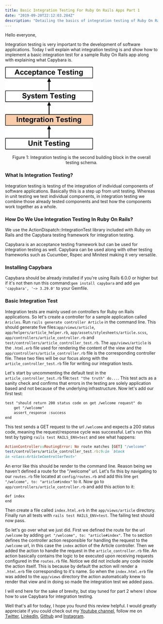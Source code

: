 ```yaml
---
title: Basic Integration Testing For Ruby On Rails Apps Part 1
date: "2019-09-20T22:12:03.284Z"
description: "Detailing the basics of integration testing of Ruby On Rails applications."
---
```

Hello everyone,

Integration testing is very important to the development of software applications. Today I will explain what integration testing is and show how to implement a basic integration test for a sample Ruby On Rails app along with explaining what Capybara is.

![Testing diagram](./img1.jpg)
<p align="center">Figure 1: Integration testing is the second building block in the overall testing schema.</p>

### What Is Integration Testing?
Integration testing is testing of the integration of individual components of software applications. Basically this is a step up from unit testing. Whereas in unit testing we test individual components, in integration testing we combine those already tested components and test how the components work together as a whole. 

### How Do We Use Integration Testing In Ruby On Rails?
We use the ActionDispatch::IntegrationTest library included with Ruby on Rails and the Capybara testing framework for integration testing. 

Capybara is an acceptance testing framework but can be used for integration testing as well. Capybara can be used along with other testing frameworks such as Cucumber, Rspec and Minitest making it very versatile. 

### Installing Capybara
Capybara should be already installed if you're using Rails 6.0.0 or higher but if it's not then run this command:```gem install capybara``` and add ```gem 'capybara', '~> 3.29.0'``` to your Gemfile. 

### Basic Integration Test 
Integration tests are mainly used on controllers for Ruby on Rails applications. So let's create a controller for a sample application called ```Aricles```. Run ```rails generate controller Article``` in the command line. This should generate five files:```app/views/article```, ```app/helpers/article_helper.rb```, ```app/assets/stylesheets/article.scss```, ```app/controllers/article_controller.rb``` and ```test/controllers/article_controller_test.rb```. The ```app/views/article``` is the ```.html.erb``` file used for rendering the content of the view and the ```app/controllers/article_controller.rb``` file is the corresponding controller file. These two files will be our focus along with the ```article_controller_test.rb``` file for writing our integration tests. 

Let's start by uncommenting the default test in the ```article_controller_test.rb``` file:```test "the truth" do...```. This test acts as a sanity check and confirms that errors in the testing are solely application based and not because of the underlying infrastructure. Now let's add our first test:
```
test "should return 200 status code on get /welcome request" do 
    get "/welcome"
    assert_response :success
end 
```

This test sends a GET request to the url ```/welcome``` and expects a 200 status code, meaning the request/response cycle was successful. Let's run this test by typing ```rails test RAILS_ENV=test``` and see what happens:
```ruby
ActionController::RoutingError: No route matches [GET] "/welcome"
test/controllers/article_controller_test.rb:9:in `block 
in <class:ArticleControllerTest>'
```
An error like this should be render to the command line. Reason being we haven't defined a route for the "/welcome" url. Let's fix this by navigating to our ```routes.rb``` file located at ```config/routes.rb``` and add this line ```get "/welcome", to: "article#index"``` to it. Now go to ```app/controllers/article_controller.rb``` and add this action to it:
```
def index 
end
```
Then create a file called ```index.html.erb``` in the ```app/views/article``` directory. Finally run all tests with ```rails test RAILS_ENV=test```. The failing test should now pass. 

So let's go over what we just did. First we defined the route for the url ```/welcome``` by adding ```get "/welcome", to: "article#index"```. The ```to``` section defines the controller action responsible for handling the request to the ```/welcome``` url, in this case the ```index``` action of the Article controller. Then we added the action to handle the request in the ```article_controller.rb``` file. An action basically contains the logic to be executed upon receiving requests configured in the ```routes.rb``` file. Notice we did not include any code inside the action itself. This is because by default the action will render a ```.html.erb``` file corresponding to it's name. So when the ```index.html.erb``` file was added to the ```app/views``` directory the action automatically knew to render that view and in doing so made the integration test we added pass. 

I will end here for the sake of brevity, but stay tuned for part 2 where I show how to use Capybara for integration testing. 

Well that's all for today, I hope you found this review helpful. I would greatly appreciate if you could check out my [Youtube channel](https://www.youtube.com/channel/UCtxed_NljgtAXrQMMdLvhrQ?), follow me on [Twitter](https://twitter.com/Shehan_Atuk), [LinkedIn](https://www.linkedin.com/in/shehan-a-780622126/), [Github](https://github.com/ShehanAT) and [Instagram](https://www.instagram.com/shehanthewebdev/).
